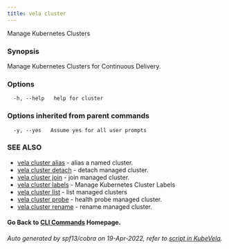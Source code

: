 ```yaml
---
title: vela cluster
---
```


Manage Kubernetes Clusters

### Synopsis

Manage Kubernetes Clusters for Continuous Delivery.

### Options

```
  -h, --help   help for cluster
```

### Options inherited from parent commands

```
  -y, --yes   Assume yes for all user prompts
```

### SEE ALSO


* [vela cluster alias](vela_cluster_alias)	 - alias a named cluster.
* [vela cluster detach](vela_cluster_detach)	 - detach managed cluster.
* [vela cluster join](vela_cluster_join)	 - join managed cluster.
* [vela cluster labels](vela_cluster_labels)	 - Manage Kubernetes Cluster Labels
* [vela cluster list](vela_cluster_list)	 - list managed clusters
* [vela cluster probe](vela_cluster_probe)	 - health probe managed cluster.
* [vela cluster rename](vela_cluster_rename)	 - rename managed cluster.

#### Go Back to [CLI Commands](vela) Homepage.


###### Auto generated by spf13/cobra on 19-Apr-2022, refer to [script in KubeVela](https://github.com/oam-dev/kubevela/tree/master/hack/docgen).
